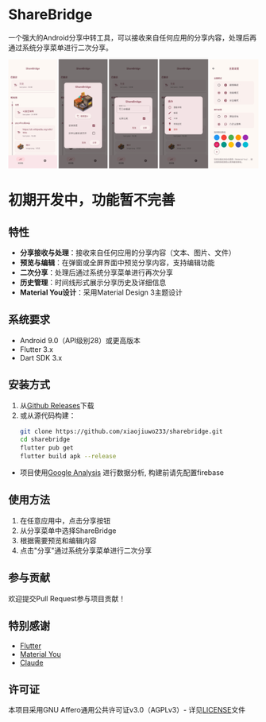 # ShareBridge

一个强大的Android分享中转工具，可以接收来自任何应用的分享内容，处理后再通过系统分享菜单进行二次分享。

![ShareBridge](./docs/img/intro.png)

# 初期开发中，功能暂不完善

## 特性

- **分享接收与处理**：接收来自任何应用的分享内容（文本、图片、文件）
- **预览与编辑**：在弹窗或全屏界面中预览分享内容，支持编辑功能
- **二次分享**：处理后通过系统分享菜单进行再次分享
- **历史管理**：时间线形式展示分享历史及详细信息
- **Material You设计**：采用Material Design 3主题设计

## 系统要求

- Android 9.0（API级别28）或更高版本
- Flutter 3.x
- Dart SDK 3.x

## 安装方式

1. 从[Github Releases](https://github.com/xiaojiuwo233/sharebridge/releases)下载
2. 或从源代码构建：
   ```bash
   git clone https://github.com/xiaojiuwo233/sharebridge.git
   cd sharebridge
   flutter pub get
   flutter build apk --release
   ```

- 项目使用[Google Analysis](https://analytics.google.com/) 进行数据分析, 构建前请先配置firebase

## 使用方法

1. 在任意应用中，点击分享按钮
2. 从分享菜单中选择ShareBridge
3. 根据需要预览和编辑内容
4. 点击"分享"通过系统分享菜单进行二次分享

## 参与贡献

欢迎提交Pull Request参与项目贡献！

## 特别感谢

- [Flutter](https://flutter.dev)
- [Material You](https://m3.material.io)
- [Claude](https://www.claude.ai)

## 许可证

本项目采用GNU Affero通用公共许可证v3.0（AGPLv3）- 详见[LICENSE](./LICENSE)文件 
